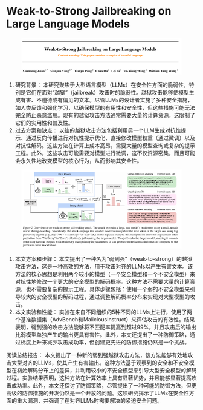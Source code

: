# Weak-to-Strong Jailbreaking on Large Language Models

<figure><img src="../.gitbook/assets/image (13) (1) (1) (1) (1) (1) (1) (1) (1) (1).png" alt=""><figcaption></figcaption></figure>

1. 研究背景： 本研究聚焦于大型语言模型（LLMs）在安全性方面的脆弱性，特别是它们在面对“越狱”（jailbreak）攻击时的脆弱性。越狱攻击能够使模型生成有害、不道德或有偏见的文本。尽管LLMs的设计者实施了多种安全措施，如人类反馈和强化学习，以确保模型的有用性和安全性，但这些措施可能无法完全防止恶意滥用。现有的越狱攻击方法通常需要大量的计算资源，这限制了它们的实用性和普及性。
2. 过去方案和缺点： 以往的越狱攻击方法包括利用另一个LLM生成对抗性提示、通过反向传播进行对抗性提示优化、直接修改模型权重（通过微调）以及对抗性解码。这些方法在计算上成本高昂，需要大量的模型查询或复杂的提示工程。此外，这些攻击可能需要对模型进行微调，这不仅资源密集，而且可能会永久性地改变模型的核心行为，从而影响其安全性。

<figure><img src="../.gitbook/assets/image (14) (1) (1) (1) (1) (1) (1) (1) (1).png" alt=""><figcaption></figcaption></figure>

1. 本文方案和步骤： 本文提出了一种名为“弱到强”（weak-to-strong）的越狱攻击方法，这是一种高效的方法，用于攻击对齐的LLMs以产生有害文本。该方法的核心思想是利用两个较小的模型（一个安全模型和一个不安全模型）来对抗性地修改一个更大的安全模型的解码概率。这种方法不需要大量的计算资源，也不需要复杂的提示工程。具体步骤包括：使用一个弱的不安全模型来引导较大的安全模型的解码过程，通过调整解码概率分布来实现对大型模型的攻击。
2. 本文实验和性能： 实验在来自不同组织的5种不同的LLMs上进行，使用了两个基准数据集（AdvBench和MaliciousInstruct）来评估攻击的有效性。结果表明，弱到强的攻击方法能够将不匹配率提高到超过99%，并且攻击后的输出比弱模型单独产生的输出更具有害性。此外，本文还提出了一种防御策略，通过梯度上升来减少攻击成功率，但创建更先进的防御措施仍然是一个挑战。

阅读总结报告： 本文提出了一种新的弱到强越狱攻击方法，该方法能够有效地攻击大型对齐的LLMs，使其产生有害输出。这种方法基于观察到的安全和不安全模型在初始解码分布上的差异，并利用较小的不安全模型来引导大型安全模型的解码过程。实验结果表明，这种方法在计算效率上具有显著优势，并且能够显著提高攻击成功率。此外，本文还探讨了防御策略，尽管提出了一种可能的防御方法，但更高级的防御措施的开发仍然是一个开放的问题。这项研究揭示了LLMs在安全性方面的重大漏洞，并强调了在对齐LLMs时需要解决的紧迫安全问题。
